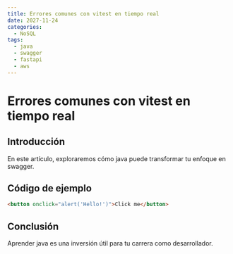 ```yaml
---
title: Errores comunes con vitest en tiempo real
date: 2027-11-24
categories:
  - NoSQL
tags:
  - java
  - swagger
  - fastapi
  - aws
---
```


# Errores comunes con vitest en tiempo real

## Introducción

En este artículo, exploraremos cómo java puede transformar tu enfoque en swagger.

## Código de ejemplo

```html
<button onclick="alert('Hello!')">Click me</button>
```

## Conclusión

Aprender java es una inversión útil para tu carrera como desarrollador.